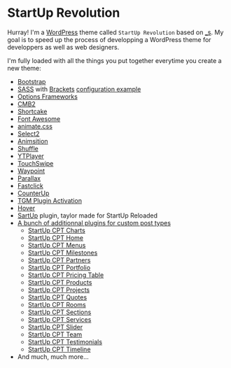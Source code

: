 StartUp Revolution
===

Hurray! I'm a [WordPress](https://wordpress.org/) theme called `StartUp Revolution` based on [_s](http://underscores.me/). My goal is to speed up the process of developping a WordPress theme for developpers as well as web designers.

I'm fully loaded with all the things you put together everytime you create a new theme:

* [Bootstrap](http://getbootstrap.com/)
* [SASS](http://sass-lang.com/) with [Brackets](http://brackets.io/) [configuration example](https://github.com/yozzi/startup-reloaded/blob/master/brackets.json)
* [Options Frameworks](https://github.com/devinsays/options-framework-theme)
* [CMB2](https://github.com/WebDevStudios/cmb2)
* [Shortcake](https://github.com/wp-shortcake/shortcake)
* [Font Awesome](https://fortawesome.github.io/Font-Awesome/)
* [animate.css](https://daneden.github.io/animate.css/)
* [Select2](https://select2.github.io/)
* [Animsition](https://github.com/blivesta/animsition)
* [Shuffle](http://vestride.github.io/Shuffle/)
* [YTPlayer](https://github.com/pupunzi/jquery.mb.YTPlayer)
* [TouchSwipe](https://github.com/mattbryson/TouchSwipe-Jquery-Plugin)
* [Waypoint](https://github.com/imakewebthings/waypoints)
* [Parallax](http://pixelcog.github.io/parallax.js/)
* [Fastclick](https://github.com/ftlabs/fastclick)
* [CounterUp](https://github.com/bfintal/Counter-Up)
* [TGM Plugin Activation](https://github.com/TGMPA/TGM-Plugin-Activation)
* [Hover](http://ianlunn.github.io/Hover/)
* [SartUp](https://github.com/yozzi/startup) plugin, taylor made for StartUp Reloaded
* [A bunch of additionnal plugins for custom post types](https://github.com/yozzi?tab=repositories)
    * [StartUp CPT Charts](https://github.com/yozzi/startup-cpt-charts)
    * [StartUp CPT Home](https://github.com/yozzi/startup-cpt-home)
    * [StartUp CPT Menus](https://github.com/yozzi/startup-cpt-menus)
    * [StartUp CPT Milestones](https://github.com/yozzi/startup-cpt-milestones)
    * [StartUp CPT Partners](https://github.com/yozzi/startup-cpt-partners)
    * [StartUp CPT Portfolio](https://github.com/yozzi/startup-cpt-portfolio)
    * [StartUp CPT Pricing Table](https://github.com/yozzi/startup-cpt-pricing-table)
    * [StartUp CPT Products](https://github.com/yozzi/startup-cpt-products)
    * [StartUp CPT Projects](https://github.com/yozzi/startup-cpt-projects)
    * [StartUp CPT Quotes](https://github.com/yozzi/startup-cpt-quotes)
    * [StartUp CPT Rooms](https://github.com/yozzi/startup-cpt-rooms)
    * [StartUp CPT Sections](https://github.com/yozzi/startup-cpt-sections)
    * [StartUp CPT Services](https://github.com/yozzi/startup-cpt-services)
    * [StartUp CPT Slider](https://github.com/yozzi/startup-cpt-slider)
    * [StartUp CPT Team](https://github.com/yozzi/startup-cpt-team)
    * [StartUp CPT Testimonials](https://github.com/yozzi/startup-cpt-testimonials)
    * [StartUp CPT Timeline](https://github.com/yozzi/startup-cpt-timeline)
* And much, much more...
